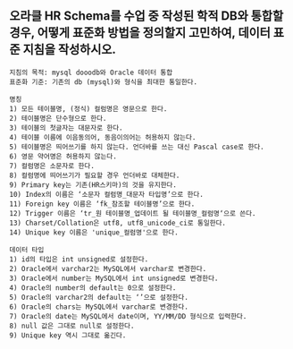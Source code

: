 오라클 HR Schema를 수업 중 작성된 학적 DB와 통합할 경우, 어떻게 표준화 방법을 정의할지 고민하여, 데이터 표준 지침을 작성하시오.
-----------------------------------------------------------------------------------------------------------------------------
~~~
지침의 목적: mysql dooodb와 Oracle 데이터 통합
표준화 기준: 기존의 db (mysql)와 형식을 최대한 통일한다.

명칭
1) 모든 테이블명, (정식) 컬럼명은 영문으로 한다.
2) 테이블명은 단수형으로 한다.
3) 테이블의 첫글자는 대문자로 한다.
4) 테이블 이름에 이음동의어, 동음이의어는 허용하지 않는다.
5) 테이블명은 띄어쓰기를 하지 않는다. 언더바를 쓰는 대신 Pascal case로 한다.
6) 영문 약어명은 허용하지 않는다.
7) 컬럼명은 소문자로 한다.
8) 컬럼명에 띄어쓰기가 필요할 경우 언더바로 대체한다.
9) Primary key는 기존(HR스키마)의 것을 유지한다.
10) Index의 이름은 ‘소문자 컬럼명_대문자 타입명’으로 한다.
11) Foreign key 이름은 ‘fk_참조할 테이블명’으로 한다.
12) Trigger 이름은 ‘tr_원 테이블명_업데이트 될 테이블명_컬럼명‘으로 쓴다.
13) Charset/Collation은 utf8, utf8_unicode_ci로 통일한다.
14) Unique key 이름은 'unique_컬럼명'으로 한다.

데이터 타입
1) id의 타입은 int unsigned로 설정한다.
2) Oracle에서 varchar2는 MySQL에서 varchar로 변경한다.
3) Oracle에서 number는 MySQL에서 int unsigned로 변경한다.
4) Oracle의 number의 default는 0으로 설정한다.
5) Oracle의 varchar2의 default는 ‘’으로 설정한다.
6) Oracle의 chars는 MySQL에서 varchar로 변경한다.
7) Oracle의 date는 MySQL에서 date이며, YY/MM/DD 형식으로 입력한다.
8) null 값은 그대로 null로 설정한다.
9) Unique key 역시 그대로 옮긴다.

~~~
